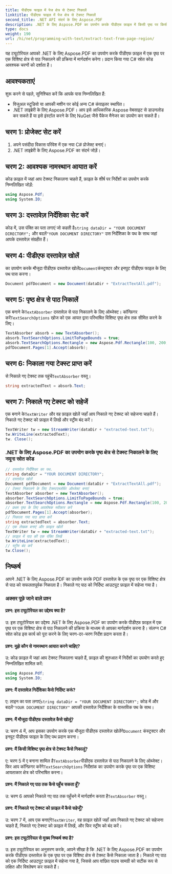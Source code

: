 ```yaml
---
title: पीडीएफ फाइल में पेज क्षेत्र से टेक्स्ट निकालें
linktitle: पीडीएफ फाइल में पेज क्षेत्र से टेक्स्ट निकालें
second_title: .NET API संदर्भ के लिए Aspose.PDF
description: .NET के लिए Aspose.PDF का उपयोग करके पीडीएफ फ़ाइल में किसी पृष्ठ पर किसी विशिष्ट क्षेत्र से टेक्स्ट निकालने का तरीका जानें।
type: docs
weight: 190
url: /hi/net/programming-with-text/extract-text-from-page-region/
---
```

यह ट्यूटोरियल आपको .NET के लिए Aspose.PDF का उपयोग करके पीडीएफ फ़ाइल में एक पृष्ठ पर एक विशिष्ट क्षेत्र से पाठ निकालने की प्रक्रिया में मार्गदर्शन करेगा। प्रदान किया गया C# स्रोत कोड आवश्यक चरणों को दर्शाता है।

## आवश्यकताएं
शुरू करने से पहले, सुनिश्चित करें कि आपके पास निम्नलिखित हैं:

- विजुअल स्टूडियो या आपकी मशीन पर कोई अन्य C# कंपाइलर स्थापित।
- .NET लाइब्रेरी के लिए Aspose.PDF। आप इसे आधिकारिक Aspose वेबसाइट से डाउनलोड कर सकते हैं या इसे इंस्टॉल करने के लिए NuGet जैसे पैकेज मैनेजर का उपयोग कर सकते हैं।

## चरण 1: प्रोजेक्ट सेट करें
1. अपने पसंदीदा विकास परिवेश में एक नया C# प्रोजेक्ट बनाएं।
2. .NET लाइब्रेरी के लिए Aspose.PDF का संदर्भ जोड़ें।

## चरण 2: आवश्यक नामस्थान आयात करें
कोड फ़ाइल में जहां आप टेक्स्ट निकालना चाहते हैं, फ़ाइल के शीर्ष पर निर्देशों का उपयोग करके निम्नलिखित जोड़ें:

```csharp
using Aspose.Pdf;
using System.IO;
```

## चरण 3: दस्तावेज़ निर्देशिका सेट करें
 कोड में, उस पंक्ति का पता लगाएं जो कहती है`string dataDir = "YOUR DOCUMENT DIRECTORY";` और बदलें`"YOUR DOCUMENT DIRECTORY"` उस निर्देशिका के पथ के साथ जहां आपके दस्तावेज़ संग्रहीत हैं।

## चरण 4: पीडीएफ दस्तावेज़ खोलें
 का उपयोग करके मौजूदा पीडीएफ दस्तावेज़ खोलें`Document`कंस्ट्रक्टर और इनपुट पीडीएफ फाइल के लिए पथ पास करना।

```csharp
Document pdfDocument = new Document(dataDir + "ExtractTextAll.pdf");
```

## चरण 5: पृष्ठ क्षेत्र से पाठ निकालें
 एक बनाने के`TextAbsorber` दस्तावेज़ से पाठ निकालने के लिए ऑब्जेक्ट। कॉन्फ़िगर करें`TextSearchOptions` खोज को एक आयत द्वारा परिभाषित विशिष्ट पृष्ठ क्षेत्र तक सीमित करने के लिए।

```csharp
TextAbsorber absorb = new TextAbsorber();
absorb.TextSearchOptions.LimitToPageBounds = true;
absorb.TextSearchOptions.Rectangle = new Aspose.Pdf.Rectangle(100, 200, 250, 350);
pdfDocument.Pages[1].Accept(absorb);
```

## चरण 6: निकाला गया टेक्स्ट प्राप्त करें
 से निकाले गए टेक्स्ट तक पहुंचें`TextAbsorber` वस्तु।

```csharp
string extractedText = absorb.Text;
```

## चरण 7: निकाले गए टेक्स्ट को सहेजें
 एक बनाने के`TextWriter` और वह फ़ाइल खोलें जहाँ आप निकाले गए टेक्स्ट को सहेजना चाहते हैं। निकाले गए टेक्स्ट को फ़ाइल में लिखें और स्ट्रीम बंद करें।

```csharp
TextWriter tw = new StreamWriter(dataDir + "extracted-text.txt");
tw.WriteLine(extractedText);
tw. Close();
```

### .NET के लिए Aspose.PDF का उपयोग करके पृष्ठ क्षेत्र से टेक्स्ट निकालने के लिए नमूना स्रोत कोड 
```csharp
// दस्तावेज़ निर्देशिका का पथ.
string dataDir = "YOUR DOCUMENT DIRECTORY";
// दस्तावेज़ खोलें
Document pdfDocument = new Document(dataDir + "ExtractTextAll.pdf");
// टेक्स्ट निकालने के लिए टेक्स्टएब्जॉर्बर ऑब्जेक्ट बनाएं
TextAbsorber absorber = new TextAbsorber();
absorber.TextSearchOptions.LimitToPageBounds = true;
absorber.TextSearchOptions.Rectangle = new Aspose.Pdf.Rectangle(100, 200, 250, 350);
// प्रथम पृष्ठ के लिए अवशोषक स्वीकार करें
pdfDocument.Pages[1].Accept(absorber);
// निकाला गया पाठ प्राप्त करें
string extractedText = absorber.Text;
// एक लेखक बनाएं और फ़ाइल खोलें
TextWriter tw = new StreamWriter(dataDir + "extracted-text.txt");
// फ़ाइल में पाठ की एक पंक्ति लिखें
tw.WriteLine(extractedText);
// स्ट्रीम बंद करें
tw.Close();
```

## निष्कर्ष
आपने .NET के लिए Aspose.PDF का उपयोग करके PDF दस्तावेज़ के एक पृष्ठ पर एक विशिष्ट क्षेत्र से पाठ को सफलतापूर्वक निकाला है। निकाले गए पाठ को निर्दिष्ट आउटपुट फ़ाइल में सहेजा गया है।

### अक्सर पूछे जाने वाले प्रश्न

#### प्रश्न: इस ट्यूटोरियल का उद्देश्य क्या है?

उ: इस ट्यूटोरियल का उद्देश्य .NET के लिए Aspose.PDF का उपयोग करके पीडीएफ फ़ाइल में एक पृष्ठ पर एक विशिष्ट क्षेत्र से पाठ निकालने की प्रक्रिया के माध्यम से आपका मार्गदर्शन करना है। संलग्न C# स्रोत कोड इस कार्य को पूरा करने के लिए चरण-दर-चरण निर्देश प्रदान करता है।

#### प्रश्न: मुझे कौन से नामस्थान आयात करने चाहिए?

उ: कोड फ़ाइल में जहां आप टेक्स्ट निकालना चाहते हैं, फ़ाइल की शुरुआत में निर्देशों का उपयोग करते हुए निम्नलिखित शामिल करें:

```csharp
using Aspose.Pdf;
using System.IO;
```

#### प्रश्न: मैं दस्तावेज़ निर्देशिका कैसे निर्दिष्ट करूं?

 ए: लाइन का पता लगाएं`string dataDir = "YOUR DOCUMENT DIRECTORY";` कोड में और बदलें`"YOUR DOCUMENT DIRECTORY"` आपकी दस्तावेज़ निर्देशिका के वास्तविक पथ के साथ।

#### प्रश्न: मैं मौजूदा पीडीएफ दस्तावेज़ कैसे खोलूं?

 उ: चरण 4 में, आप इसका उपयोग करके एक मौजूदा पीडीएफ दस्तावेज़ खोलेंगे`Document` कंस्ट्रक्टर और इनपुट पीडीएफ फाइल के लिए पथ प्रदान करना।

#### प्रश्न: मैं किसी विशिष्ट पृष्ठ क्षेत्र से टेक्स्ट कैसे निकालूं?

 ए: चरण 5 में ए बनाना शामिल है`TextAbsorber`पीडीएफ दस्तावेज़ से पाठ निकालने के लिए ऑब्जेक्ट। फिर आप कॉन्फ़िगर करेंगे`TextSearchOptions` निर्देशांक का उपयोग करके पृष्ठ पर एक विशिष्ट आयताकार क्षेत्र को परिभाषित करना।

#### प्रश्न: मैं निकाले गए पाठ तक कैसे पहुँच सकता हूँ?

 उ: चरण 6 आपको निकाले गए पाठ तक पहुँचने में मार्गदर्शन करता है`TextAbsorber` वस्तु।

#### प्रश्न: मैं निकाले गए टेक्स्ट को फ़ाइल में कैसे सहेजूँ?

 उ: चरण 7 में, आप एक बनाएंगे`TextWriter`, वह फ़ाइल खोलें जहाँ आप निकाले गए टेक्स्ट को सहेजना चाहते हैं, निकाले गए टेक्स्ट को फ़ाइल में लिखें, और फिर स्ट्रीम को बंद करें।

#### प्रश्न: इस ट्यूटोरियल से मुख्य निष्कर्ष क्या है?

उ: इस ट्यूटोरियल का अनुसरण करके, आपने सीखा है कि .NET के लिए Aspose.PDF का उपयोग करके पीडीएफ दस्तावेज़ के एक पृष्ठ पर एक विशिष्ट क्षेत्र से टेक्स्ट कैसे निकाला जाता है। निकाले गए पाठ को एक निर्दिष्ट आउटपुट फ़ाइल में सहेजा गया है, जिससे आप वांछित पाठ्य सामग्री को सटीक रूप से लक्षित और विश्लेषण कर सकते हैं।